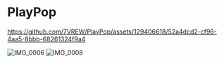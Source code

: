 # PlayPop

https://github.com/7VREW/PlayPop/assets/129406618/52a4dcd2-cf96-4aa5-8bbb-68261324f9a4

![IMG_0006](https://github.com/7VREW/PlayPop/assets/129406618/0a13d82e-34c8-4a62-8715-8ae34d627603)
![IMG_0008](https://github.com/7VREW/PlayPop/assets/129406618/af1c699a-ee65-4568-8705-476b0bd6f94b)
